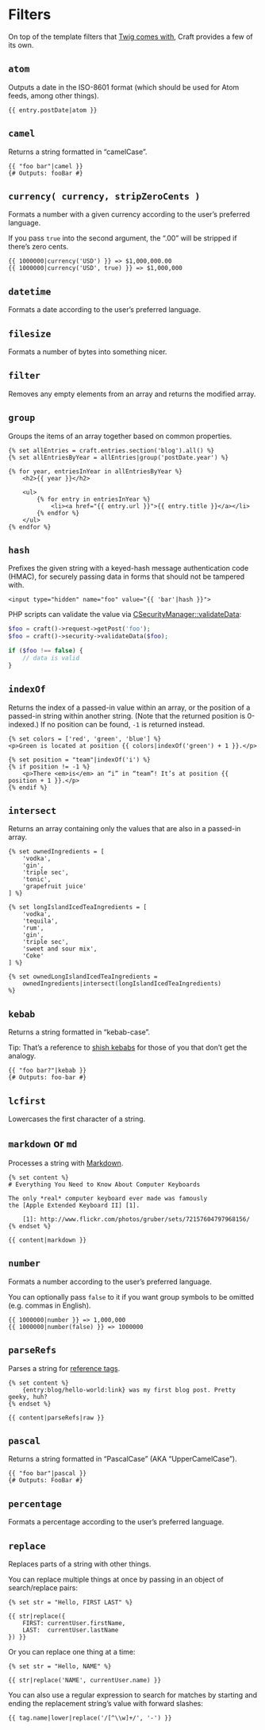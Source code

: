 # Filters

On top of the template filters that [Twig comes with](http://twig.sensiolabs.org/doc/filters/index.html), Craft provides a few of its own.


## `atom`

Outputs a date in the ISO-8601 format (which should be used for Atom feeds, among other things).

```twig
{{ entry.postDate|atom }}
```

## `camel`

Returns a string formatted in “camelCase”.

```twig
{{ "foo bar"|camel }}
{# Outputs: fooBar #}
```

## `currency( currency, stripZeroCents )`

Formats a number with a given currency according to the user’s preferred language.

If you pass `true` into the second argument, the “.00” will be stripped if there’s zero cents.

```twig
{{ 1000000|currency('USD') }} => $1,000,000.00
{{ 1000000|currency('USD', true) }} => $1,000,000
```

## `datetime`

Formats a date according to the user’s preferred language.

## `filesize`

Formats a number of bytes into something nicer.

## `filter`

Removes any empty elements from an array and returns the modified array.

## `group`

Groups the items of an array together based on common properties.

```twig
{% set allEntries = craft.entries.section('blog').all() %}
{% set allEntriesByYear = allEntries|group('postDate.year') %}

{% for year, entriesInYear in allEntriesByYear %}
    <h2>{{ year }}</h2>

    <ul>
        {% for entry in entriesInYear %}
            <li><a href="{{ entry.url }}">{{ entry.title }}</a></li>
        {% endfor %}
    </ul>
{% endfor %}
```

## `hash`

Prefixes the given string with a keyed-hash message authentication code (HMAC), for securely passing data in forms that should not be tampered with.

```twig
<input type="hidden" name="foo" value="{{ 'bar'|hash }}">
```

PHP scripts can validate the value via [CSecurityManager::validateData](http://www.yiiframework.com/doc/api/1.1/CSecurityManager#validateData-detail):

```php
$foo = craft()->request->getPost('foo');
$foo = craft()->security->validateData($foo);

if ($foo !== false) {
    // data is valid
}
```

## `indexOf`

Returns the index of a passed-in value within an array, or the position of a passed-in string within another string. (Note that the returned position is 0-indexed.) If no position can be found, `-1` is returned instead.

```twig
{% set colors = ['red', 'green', 'blue'] %}
<p>Green is located at position {{ colors|indexOf('green') + 1 }}.</p>

{% set position = "team"|indexOf('i') %}
{% if position != -1 %}
    <p>There <em>is</em> an “i” in “team”! It’s at position {{ position + 1 }}.</p>
{% endif %}
```

## `intersect`

Returns an array containing only the values that are also in a passed-in array.

```twig
{% set ownedIngredients = [
    'vodka',
    'gin',
    'triple sec',
    'tonic',
    'grapefruit juice'
] %}

{% set longIslandIcedTeaIngredients = [
    'vodka',
    'tequila',
    'rum',
    'gin',
    'triple sec',
    'sweet and sour mix',
    'Coke'
] %}

{% set ownedLongIslandIcedTeaIngredients =
    ownedIngredients|intersect(longIslandIcedTeaIngredients)
%}
```

## `kebab`

Returns a string formatted in “kebab-case”. 

Tip: That’s a reference to [shish kebabs](http://en.wikipedia.org/wiki/Kebab#Shish) for those of you that don’t get the analogy.

```twig
{{ "foo bar?"|kebab }}
{# Outputs: foo-bar #}
```

## `lcfirst`

Lowercases the first character of a string.

## `markdown` or `md`

Processes a string with [Markdown](http://daringfireball.net/projects/markdown/).

```twig
{% set content %}
# Everything You Need to Know About Computer Keyboards

The only *real* computer keyboard ever made was famously
the [Apple Extended Keyboard II] [1].
    
    [1]: http://www.flickr.com/photos/gruber/sets/72157604797968156/
{% endset %}

{{ content|markdown }}
```

## `number`

Formats a number according to the user’s preferred language.

You can optionally pass `false` to it if you want group symbols to be omitted (e.g. commas in English).

```twig
{{ 1000000|number }} => 1,000,000
{{ 1000000|number(false) }} => 1000000
```

## `parseRefs`

Parses a string for [reference tags](reference-tags.md).

```twig
{% set content %}
    {entry:blog/hello-world:link} was my first blog post. Pretty geeky, huh?
{% endset %}
    
{{ content|parseRefs|raw }}
```

## `pascal`

Returns a string formatted in “PascalCase” (AKA “UpperCamelCase”).

```twig
{{ "foo bar"|pascal }}
{# Outputs: FooBar #}
```

## `percentage`

Formats a percentage according to the user’s preferred language.

## `replace`

Replaces parts of a string with other things.

You can replace multiple things at once by passing in an object of search/replace pairs:

```twig
{% set str = "Hello, FIRST LAST" %}

{{ str|replace({
    FIRST: currentUser.firstName,
    LAST:  currentUser.lastName
}) }}
```

Or you can replace one thing at a time:

```twig
{% set str = "Hello, NAME" %}

{{ str|replace('NAME', currentUser.name) }}
```

You can also use a regular expression to search for matches by starting and ending the replacement string’s value with forward slashes:

```twig
{{ tag.name|lower|replace('/[^\\w]+/', '-') }}
```
